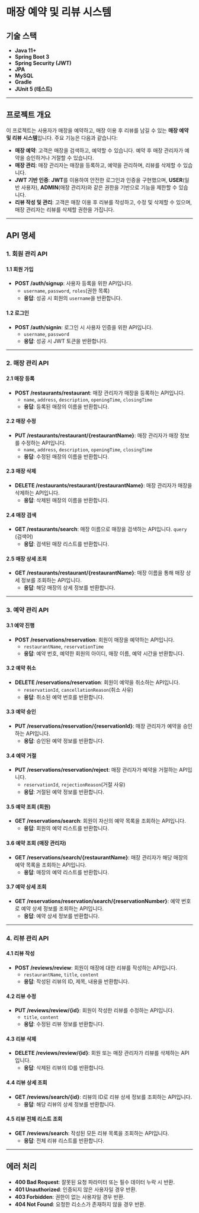 # **매장 예약 및 리뷰 시스템**

## **기술 스택**
- **Java 11+**
- **Spring Boot 3**
- **Spring Security (JWT)**
- **JPA**
- **MySQL**
- **Gradle**
- **JUnit 5 (테스트)**

---

## **프로젝트 개요**
이 프로젝트는 사용자가 매장을 예약하고, 매장 이용 후 리뷰를 남길 수 있는 **매장 예약 및 리뷰 시스템**입니다. 주요 기능은 다음과 같습니다:

- **매장 예약**: 고객은 매장을 검색하고, 예약할 수 있습니다. 예약 후 매장 관리자가 예약을 승인하거나 거절할 수 있습니다.
- **매장 관리**: 매장 관리자는 매장을 등록하고, 예약을 관리하며, 리뷰를 삭제할 수 있습니다.
- **JWT 기반 인증**: **JWT**를 이용하여 안전한 로그인과 인증을 구현했으며, **USER**(일반 사용자), **ADMIN**(매장 관리자)와 같은 권한을 기반으로 기능을 제한할 수 있습니다.
- **리뷰 작성 및 관리**: 고객은 매장 이용 후 리뷰를 작성하고, 수정 및 삭제할 수 있으며, 매장 관리자는 리뷰를 삭제할 권한을 가집니다.

---

## **API 명세**

### **1. 회원 관리 API**
#### 1.1 회원 가입
- **POST /auth/signup**: 사용자 등록을 위한 API입니다.
  - `username`, `password`, `roles`(권한 목록)
  - **응답**: 성공 시 회원의 `username`을 반환합니다.

#### 1.2 로그인
- **POST /auth/signin**: 로그인 시 사용자 인증을 위한 API입니다.
  - `username`, `password`
  - **응답**: 성공 시 JWT 토큰을 반환합니다.

---

### **2. 매장 관리 API**
#### 2.1 매장 등록
- **POST /restaurants/restaurant**: 매장 관리자가 매장을 등록하는 API입니다.
  - `name`, `address`, `description`, `openingTime`, `closingTime`
  - **응답**: 등록된 매장의 이름을 반환합니다.

#### 2.2 매장 수정
- **PUT /restaurants/restaurant/{restaurantName}**: 매장 관리자가 매장 정보를 수정하는 API입니다.
  - `name`, `address`, `description`, `openingTime`, `closingTime`
  - **응답**: 수정된 매장의 이름을 반환합니다.

#### 2.3 매장 삭제
- **DELETE /restaurants/restaurant/{restaurantName}**: 매장 관리자가 매장을 삭제하는 API입니다.
  - **응답**: 삭제된 매장의 이름을 반환합니다.

#### 2.4 매장 검색
- **GET /restaurants/search**: 매장 이름으로 매장을 검색하는 API입니다.
   `query` (검색어)
  - **응답**: 검색된 매장 리스트를 반환합니다.

#### 2.5 매장 상세 조회
- **GET /restaurants/restaurant/{restaurantName}**: 매장 이름을 통해 매장 상세 정보를 조회하는 API입니다.
  - **응답**: 해당 매장의 상세 정보를 반환합니다.

---

### **3. 예약 관리 API**
#### 3.1 예약 진행
- **POST /reservations/reservation**: 회원이 매장을 예약하는 API입니다.
  - `restaurantName`, `reservationTime`
  - **응답**: 예약 번호, 예약한 회원의 아이디, 매장 이름, 예약 시간을 반환합니다.

#### 3.2 예약 취소
- **DELETE /reservations/reservation**: 회원이 예약을 취소하는 API입니다.
  - `reservationId`, `cancellationReason`(취소 사유)
  - **응답**: 취소된 예약 번호를 반환합니다.

#### 3.3 예약 승인
- **PUT /reservations/reservation/{reservationId}**: 매장 관리자가 예약을 승인하는 API입니다.
  - **응답**: 승인된 예약 정보를 반환합니다.

#### 3.4 예약 거절
- **PUT /reservations/reservation/reject**: 매장 관리자가 예약을 거절하는 API입니다.
  - `reservationId`, `rejectionReason`(거절 사유)
  - **응답**: 거절된 예약 정보를 반환합니다.

#### 3.5 예약 조회 (회원)
- **GET /reservations/search**: 회원이 자신의 예약 목록을 조회하는 API입니다.
  - **응답**: 회원의 예약 리스트를 반환합니다.

#### 3.6 예약 조회 (매장 관리자)
- **GET /reservations/search/{restaurantName}**: 매장 관리자가 해당 매장의 예약 목록을 조회하는 API입니다.
  - **응답**: 매장의 예약 리스트를 반환합니다.

#### 3.7 예약 상세 조회
- **GET /reservations/reservation/search/{reservationNumber}**: 예약 번호로 예약 상세 정보를 조회하는 API입니다.
  - **응답**: 예약 상세 정보를 반환합니다.

---

### **4. 리뷰 관리 API**
#### 4.1 리뷰 작성
- **POST /reviews/review**: 회원이 매장에 대한 리뷰를 작성하는 API입니다.
  - `restaurantName`, `title`, `content`
  - **응답**: 작성된 리뷰의 ID, 제목, 내용을 반환합니다.

#### 4.2 리뷰 수정
- **PUT /reviews/review/{id}**: 회원이 작성한 리뷰를 수정하는 API입니다.
  - `title`, `content`
  - **응답**: 수정된 리뷰 정보를 반환합니다.

#### 4.3 리뷰 삭제
- **DELETE /reviews/review/{id}**: 회원 또는 매장 관리자가 리뷰를 삭제하는 API입니다.
  - **응답**: 삭제된 리뷰의 ID를 반환합니다.

#### 4.4 리뷰 상세 조회
- **GET /reviews/search/{id}**: 리뷰의 ID로 리뷰 상세 정보를 조회하는 API입니다.
  - **응답**: 해당 리뷰의 상세 정보를 반환합니다.

#### 4.5 리뷰 전체 리스트 조회
- **GET /reviews/search**: 작성된 모든 리뷰 목록을 조회하는 API입니다.
  - **응답**: 전체 리뷰 리스트를 반환합니다.

---

## **에러 처리**
- **400 Bad Request**: 잘못된 요청 파라미터 또는 필수 데이터 누락 시 반환.
- **401 Unauthorized**: 인증되지 않은 사용자일 경우 반환.
- **403 Forbidden**: 권한이 없는 사용자일 경우 반환.
- **404 Not Found**: 요청한 리소스가 존재하지 않을 경우 반환.
